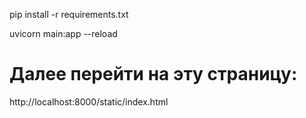 pip install -r requirements.txt

uvicorn main:app --reload

# Далее перейти на эту страницу:
http://localhost:8000/static/index.html
